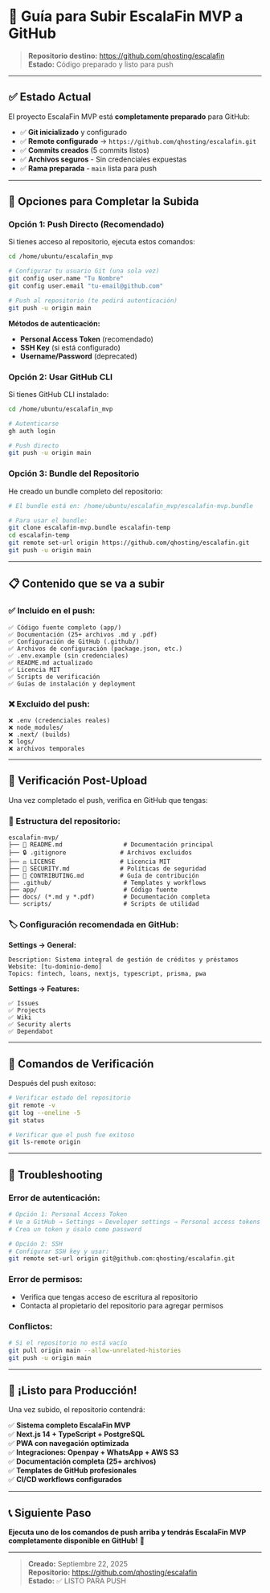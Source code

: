 
# 🚀 Guía para Subir EscalaFin MVP a GitHub

> **Repositorio destino:** https://github.com/qhosting/escalafin  
> **Estado:** Código preparado y listo para push

---

## ✅ **Estado Actual**

El proyecto EscalaFin MVP está **completamente preparado** para GitHub:

- ✅ **Git inicializado** y configurado
- ✅ **Remote configurado** → `https://github.com/qhosting/escalafin.git`
- ✅ **Commits creados** (5 commits listos)
- ✅ **Archivos seguros** - Sin credenciales expuestas
- ✅ **Rama preparada** - `main` lista para push

---

## 🔐 **Opciones para Completar la Subida**

### **Opción 1: Push Directo (Recomendado)**

Si tienes acceso al repositorio, ejecuta estos comandos:

```bash
cd /home/ubuntu/escalafin_mvp

# Configurar tu usuario Git (una sola vez)
git config user.name "Tu Nombre"
git config user.email "tu-email@github.com"

# Push al repositorio (te pedirá autenticación)
git push -u origin main
```

**Métodos de autenticación:**
- **Personal Access Token** (recomendado)
- **SSH Key** (si está configurado)
- **Username/Password** (deprecated)

### **Opción 2: Usar GitHub CLI**

Si tienes GitHub CLI instalado:

```bash
cd /home/ubuntu/escalafin_mvp

# Autenticarse
gh auth login

# Push directo
git push -u origin main
```

### **Opción 3: Bundle del Repositorio**

He creado un bundle completo del repositorio:

```bash
# El bundle está en: /home/ubuntu/escalafin_mvp/escalafin-mvp.bundle

# Para usar el bundle:
git clone escalafin-mvp.bundle escalafin-temp
cd escalafin-temp
git remote set-url origin https://github.com/qhosting/escalafin.git
git push -u origin main
```

---

## 📋 **Contenido que se va a subir**

### **✅ Incluido en el push:**
```
✅ Código fuente completo (app/)
✅ Documentación (25+ archivos .md y .pdf)
✅ Configuración de GitHub (.github/)
✅ Archivos de configuración (package.json, etc.)
✅ .env.example (sin credenciales)
✅ README.md actualizado
✅ Licencia MIT
✅ Scripts de verificación
✅ Guías de instalación y deployment
```

### **❌ Excluido del push:**
```
❌ .env (credenciales reales)
❌ node_modules/
❌ .next/ (builds)
❌ logs/
❌ archivos temporales
```

---

## 🎯 **Verificación Post-Upload**

Una vez completado el push, verifica en GitHub que tengas:

### **📁 Estructura del repositorio:**
```
escalafin-mvp/
├── 📄 README.md                 # Documentación principal  
├── 🔒 .gitignore               # Archivos excluidos
├── ⚖️ LICENSE                  # Licencia MIT
├── 📝 SECURITY.md              # Políticas de seguridad
├── 🤝 CONTRIBUTING.md          # Guía de contribución
├── .github/                    # Templates y workflows
├── app/                        # Código fuente
├── docs/ (*.md y *.pdf)        # Documentación completa
└── scripts/                    # Scripts de utilidad
```

### **🏷️ Configuración recomendada en GitHub:**

**Settings → General:**
```
Description: Sistema integral de gestión de créditos y préstamos
Website: [tu-dominio-demo]
Topics: fintech, loans, nextjs, typescript, prisma, pwa
```

**Settings → Features:**
```
✅ Issues
✅ Projects  
✅ Wiki
✅ Security alerts
✅ Dependabot
```

---

## 🚀 **Comandos de Verificación**

Después del push exitoso:

```bash
# Verificar estado del repositorio
git remote -v
git log --oneline -5
git status

# Verificar que el push fue exitoso
git ls-remote origin
```

---

## 🔧 **Troubleshooting**

### **Error de autenticación:**
```bash
# Opción 1: Personal Access Token
# Ve a GitHub → Settings → Developer settings → Personal access tokens
# Crea un token y úsalo como password

# Opción 2: SSH
# Configurar SSH key y usar:
git remote set-url origin git@github.com:qhosting/escalafin.git
```

### **Error de permisos:**
- Verifica que tengas acceso de escritura al repositorio
- Contacta al propietario del repositorio para agregar permisos

### **Conflictos:**
```bash
# Si el repositorio no está vacío
git pull origin main --allow-unrelated-histories
git push -u origin main
```

---

## 🎊 **¡Listo para Producción!**

Una vez subido, el repositorio contendrá:

✅ **Sistema completo EscalaFin MVP**  
✅ **Next.js 14 + TypeScript + PostgreSQL**  
✅ **PWA con navegación optimizada**  
✅ **Integraciones: Openpay + WhatsApp + AWS S3**  
✅ **Documentación completa (25+ archivos)**  
✅ **Templates de GitHub profesionales**  
✅ **CI/CD workflows configurados**  

---

## 📞 **Siguiente Paso**

**Ejecuta uno de los comandos de push arriba y tendrás EscalaFin MVP completamente disponible en GitHub!** 🚀

---

> **Creado:** Septiembre 22, 2025  
> **Repositorio:** https://github.com/qhosting/escalafin  
> **Estado:** ✅ LISTO PARA PUSH
